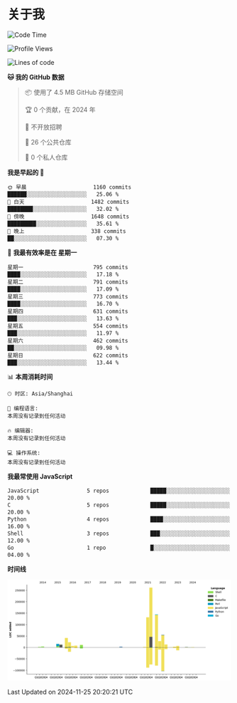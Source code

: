 # 关于我

<!--START_SECTION:waka-->
![Code Time](http://img.shields.io/badge/Code%20Time-891%20hrs%204%20mins-blue)

![Profile Views](http://img.shields.io/badge/%E4%B8%AA%E4%BA%BA%E8%B5%84%E6%96%99%E8%A7%82%E7%9C%8B%E6%AC%A1%E6%95%B0-0-blue)

![Lines of code](https://img.shields.io/badge/%E4%BB%8E%E3%80%8CHello%20World%E3%80%8D%E8%B5%B7%E6%88%91%E5%B7%B2%E7%BB%8F%E5%86%99%E4%BA%86-766.2%20thousand%20%E8%A1%8C%E4%BB%A3%E7%A0%81-blue)

**🐱 我的 GitHub 数据** 

> 📦  使用了 4.5 MB GitHub 存储空间 
 > 
> 🏆 0 个贡献，在 2024 年
 > 
> 🚫 不开放招聘
 > 
> 📜 26 个公共仓库 
 > 
> 🔑 0 个私人仓库 
 > 
**我是早起的 🐤** 

```text
🌞 早晨                     1160 commits        ██████░░░░░░░░░░░░░░░░░░░   25.06 % 
🌆 白天                     1482 commits        ████████░░░░░░░░░░░░░░░░░   32.02 % 
🌃 傍晚                     1648 commits        █████████░░░░░░░░░░░░░░░░   35.61 % 
🌙 晚上                     338 commits         ██░░░░░░░░░░░░░░░░░░░░░░░   07.30 % 
```
📅 **我最有效率是在 星期一** 

```text
星期一                      795 commits         ████░░░░░░░░░░░░░░░░░░░░░   17.18 % 
星期二                      791 commits         ████░░░░░░░░░░░░░░░░░░░░░   17.09 % 
星期三                      773 commits         ████░░░░░░░░░░░░░░░░░░░░░   16.70 % 
星期四                      631 commits         ███░░░░░░░░░░░░░░░░░░░░░░   13.63 % 
星期五                      554 commits         ███░░░░░░░░░░░░░░░░░░░░░░   11.97 % 
星期六                      462 commits         ██░░░░░░░░░░░░░░░░░░░░░░░   09.98 % 
星期日                      622 commits         ███░░░░░░░░░░░░░░░░░░░░░░   13.44 % 
```


📊 **本周消耗时间** 

```text
🕑︎ 时区: Asia/Shanghai

💬 编程语言: 
本周没有记录到任何活动

🔥 编辑器: 
本周没有记录到任何活动

💻 操作系统: 
本周没有记录到任何活动
```

**我最常使用 JavaScript** 

```text
JavaScript               5 repos             █████░░░░░░░░░░░░░░░░░░░░   20.00 % 
C                        5 repos             █████░░░░░░░░░░░░░░░░░░░░   20.00 % 
Python                   4 repos             ████░░░░░░░░░░░░░░░░░░░░░   16.00 % 
Shell                    3 repos             ███░░░░░░░░░░░░░░░░░░░░░░   12.00 % 
Go                       1 repo              █░░░░░░░░░░░░░░░░░░░░░░░░   04.00 % 
```



**时间线**

![Lines of Code chart](https://raw.githubusercontent.com/Arondight/Arondight/master/assets/bar_graph.png)


 Last Updated on 2024-11-25 20:20:21 UTC
<!--END_SECTION:waka-->

